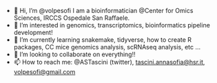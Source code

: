 - 👋 Hi, I’m @volpesofi
I am a bioinformatician @Center for Omics Sciences, IRCCS Ospedale San Raffaele. 
- 👀 I’m interested in genomics, transcriptomics, bioinformatics pipeline development!
- 🌱 I’m currently learning snakemake, tidyverse, how to create R packages, CC mice genomics analysis, scRNAseq analysis, etc ...  
- 💞️ I’m looking to collaborate on everything!! 
- 📫 How to reach me: @ASTascini (twitter), tascini.annasofia@hsr.it, volpesofi@gmail.com

<!---
volpesofi/volpesofi is a ✨ special ✨ repository because its `README.md` (this file) appears on your GitHub profile.
You can click the Preview link to take a look at your changes.
--->
